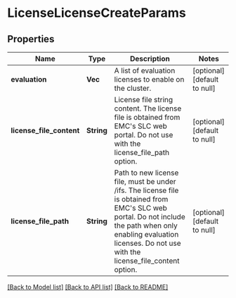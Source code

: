 # LicenseLicenseCreateParams

## Properties
Name | Type | Description | Notes
------------ | ------------- | ------------- | -------------
**evaluation** | **Vec<String>** | A list of evaluation licenses to enable on the cluster. | [optional] [default to null]
**license_file_content** | **String** | License file string content. The license file is obtained from EMC&#39;s SLC web portal. Do not use with the license_file_path option. | [optional] [default to null]
**license_file_path** | **String** | Path to new license file, must be under /ifs. The license file is obtained from EMC&#39;s SLC web portal. Do not include the path when only enabling evaluation licenses. Do not use with the license_file_content option. | [optional] [default to null]

[[Back to Model list]](../README.md#documentation-for-models) [[Back to API list]](../README.md#documentation-for-api-endpoints) [[Back to README]](../README.md)


